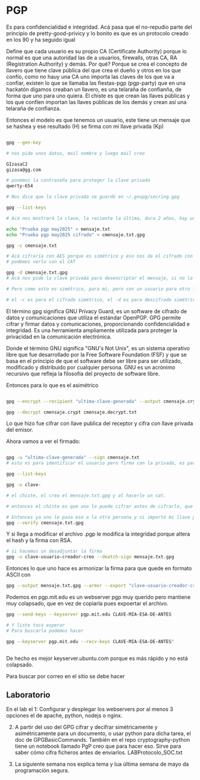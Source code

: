 # PGP

Es para confidencialidad e integridad.
Acá pasa que el no-repudio parte del principio de pretty-good-privicy y lo bonito es que es un protocolo creado en los 90 y ha seguido igual

Define que cada usuario es su propio CA (Certificate Authority) porque lo normal es que una autoridad las de a usuarios, firewalls, otras CA, RA (Registration Authority) y demás.
Por qué? Porque se crea el concepto de llavero que tiene clave pública del que crea el dueño y otros en los que confío, como no hauy una CA uno importa las claves de los que va a confiar, existen lo que se llamaba las fiestas-pgp (pgp-party) que en una hackatón digamos creaban un llavero, es una telaraña de confianña, de forma que uno para uno quiera. El chiste  es que crean las llaves públicas y los que confíen importan las llaves públicas de los demás y crean así una telaraña de confianza.

Entonces el modelo es que tenemos un usuario, este tiene un mensaje que se hashea y ese resultado (H) se firma con mi llave privada (Kp)


```bash

gpg --gen-key

# nos pide unos datos, mail nombre y luego mail creo

GIzasaC2
gizasa@gg.com

# ponemos la contraseña para proteger la clave privada
qwerty-654

# Nos dice que la clave privada se guardó en ~/.gnupg/secring.gpg

gpg --list-keys

# Acá nos mostrará la clave, la reciente la última, dura 2 años, hay un flag para que sea por menos tiempo.

echo "Prueba pgp may2025" > mensaje.txt
echo "Prueba pgp may2025 cifrado" > cmensaje.txt.gpg

gpg -c cmensaje.txt

# Acá cifraría con AES porque es simétrico y eso nos da el cifrado con extensión .gpg
# podemos verlo con el CAT

gpg -d cmensaje.txt.gpg
# Acá nos pide la clave privada para desencriptar el mensaje, si no la tenemos no podemos desencriptar el mensaje. Pero pues en nuestro propio equipo no nos la pediría porque confiamos en nosotros mismos.

# Pero como esto es simétrico, para mí, pero con un usuario para otro lado pues tengo el problema de que debe ser asimetrica, entonces debe hacerse la importación de la llave publica, cifro el mensaje con su llave pub y descifra con su privada. Repito, cifro con su publica así que la debe de publicar, cifro con esa llave publica y la decufra con la privada.

# el -c es para el cifrado simétrico, el -d es para descifrado simétrico, el --encrypt es para cifrado asimétrico y el --decrypt es para descifrado asimétrico.


```


El término gpg significa GNU Privacy Guard, es un software de cifrado de datos y comunicaciones que utiliza el estándar OpenPGP. GPG permite cifrar y firmar datos y comunicaciones, proporcionando confidencialidad e integridad. Es una herramienta ampliamente utilizada para proteger la privacidad en la comunicación electrónica.

Donde el término GNU significa "GNU's Not Unix", es un sistema operativo libre que fue desarrollado por la Free Software Foundation (FSF) y que se basa en el principio de que el software debe ser libre para ser utilizado, modificado y distribuido por cualquier persona. GNU es un acrónimo recursivo que refleja la filosofía del proyecto de software libre.


Entonces para lo que es el asimétrico
```bash

gpg --encrypt --recipient "ultima-clave-generada" --output cmensaje.crypt cmensaje.txt

gpg --decrypt cmensaje.crypt cmensaje.decrypt.txt


```

Lo que hizo fue cifrar con llave publica del receptor y cifra con llave privada del emisor.


Ahora vamos a ver el firmado:

```bash	

gpg -u "ultima-clave-generada" --sign cmensaje.txt
# esto es para identificar el usuario pero firma con la privada, es para decir que el que va a firmar es un usuario

gpg --list-keys

gpg -u clave-

# el chiste, el crea el mensaje.txt.gpg y al hacerle un cat.

# entonces el chiste es que uno lo puede cifrar antes de cifrarlo, que sea tanto integro como confidencial.

# Entonces ya uno le pasa eso a la otra persona y si importó mi llave publica pues puede descifrarlo y dice de quién, eso con el
gpg --verify cmensaje.txt.gpg

```

Y si llega a modificar el archivo .pgp le modifica la integridad porque altera el hash y la firma con RSA.

```bash
# si hacemos un desadjuntar la firma
gpg -u clave-usuario-creador-creo --deatch-sign mensaje.txt.gpg
```

Entonces lo que uno hace es armonizar la firma para que quede en formato ASCII con

```bash
gpg --output mensaje.txt.gpg --armor --export "clave-usuario-creador-creo"
```


Podemos en pgp.mit.edu es un webserver pgp muy querido pero mantiene muy colapsado, que en vez de copiarla pues expoertar el archivo.
```bash
gpg --send-keys --keyserver pgp.mit.edu CLAVE-MIA-ESA-DE-ANTES

# Y listo toca esperar
# Para buscarla podemos hacer

gpg --keyserver pgp.mit.edu --recv-keys CLAVE-MIA-ESA-DE-ANTES"



```
De hecho es mejor keyserver.ubuntu.com porque es más rápido y no está colapsado.

Para buscar por correo en el sitio se debe hacer 



## Laboratorio

En el lab el 1:
Configurar y desplegar los webservers por al menos 3 opciones el de apache, python, nodejs o nginx.

2. A partir del uso del GPG cifrar y decifrar simétricamente y asimétricamente para un documento, o usar python para dicha tarea, el doc de GPGBasicCommands.
    También en el repo cryptography-python tiene un notebook llamado PgP creo que para hacer eso. Sirve para saber cómo cifra ficheros antes de enviarlos. LABProtocolo_SOC.txt



    
3. La siguiente semana nos explica tema y lua última semana de mayo da programación segura.